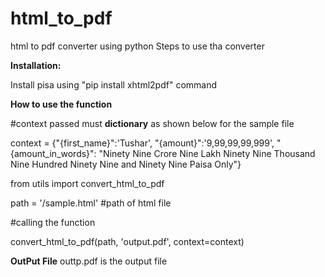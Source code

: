 # html_to_pdf
html to pdf converter using python
Steps to use tha converter

**Installation:**

Install pisa using "pip install xhtml2pdf" command

**How to use the function**

#context passed must **dictionary** as shown below for the sample file

context = {"{first_name}":'Tushar', "{amount}":'9,99,99,99,999', "{amount_in_words}": "Ninety Nine Crore Nine Lakh Ninety Nine Thousand Nine Hundred Ninety Nine and Ninety Nine Paisa Only"}

from utils import convert_html_to_pdf

path = '/sample.html' #path of html file

#calling the function

convert_html_to_pdf(path, 'output.pdf', context=context)


**OutPut File**
outtp.pdf is the output file
